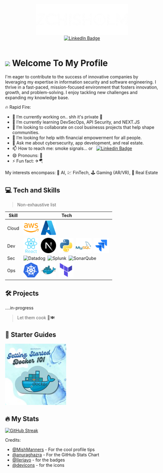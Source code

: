 <div id="header" align="center">
  <img src="./logo-gif.gif" width="300"/> <br>
  <div id="badges">
    <a href="https://linkedin.com/in/zchisholm">
      <img src="https://img.shields.io/badge/LinkedIn-blue?style=for-the-badge&logo=linkedin&logoColor=white" alt="LinkedIn Badge"/>
    </a>
  </div>
  <img src="https://komarev.com/ghpvc/?username=zchisholm&style=flat-square&color=blue" alt=""/>
</div>

# <img src="https://media.giphy.com/media/hvRJCLFzcasrR4ia7z/giphy.gif" width="30px"/> Welcome To My Profile

I'm eager to contribute to the success of innovative companies by leveraging my expertise in information security and software engineering. I thrive in a fast-paced, mission-focused environment that fosters innovation, growth, and problem-solving. I enjoy tackling new challenges and expanding my knowledge base.

🔥 Rapid Fire:

- 🔭 I’m currently working on.. shh it's private 🤫
- 🌱 I’m currently learning DevSecOps, API Security, and NEXT.JS
- 👯 I’m looking to collaborate on cool businesss projects that help shape communities.
- 🤔 I’m looking for help with financial empowerment for all people.
- 💬 Ask me about cybersecurity, app development, and real estate.
- 📫 How to reach me: smoke signals... or &nbsp; [![Linkedin Badge](https://img.shields.io/badge/-zchisholm-blue?style=flat&logo=Linkedin&logoColor=white)](https://www.linkedin.com/in/zchisholm)&nbsp;
- 😄 Pronouns: 🤨
- ⚡ Fun fact: ✈🪂

My interests encompass: 🤖 AI, 💹 FinTech, 🕹 Gaming (AR/VR), 🏡 Real Estate 


## 💻 Tech and Skills
> Non-exhaustive list

| Skill         | Tech         |
| ------------- | -------------------------------------------------------------------------------------------------------------------------------------------------------------------------------------------------------------------------------------------------------------------------------------------------------------------------- |
| Cloud         | <img src="https://github.com/devicons/devicon/blob/master/icons/amazonwebservices/amazonwebservices-plain-wordmark.svg" title="AWS" alt="AWS" width="50" height="50"/>&nbsp; <img src="https://github.com/devicons/devicon/blob/master/icons/azure/azure-original.svg" title="Azure" alt="Azure" width="50" height="50"/>&nbsp;  |
| Dev           | <img src="https://github.com/devicons/devicon/blob/master/icons/react/react-original-wordmark.svg" title="React" alt="React" width="50" height="50"/>&nbsp; <img src="https://github.com/devicons/devicon/blob/master/icons/nextjs/nextjs-original.svg" title="Next" alt="Next" width="50" height="50"/>&nbsp; <img src="https://github.com/devicons/devicon/blob/master/icons/python/python-original.svg" title="Python" alt="Python" width="50" height="50"/>&nbsp; <img src="https://github.com/devicons/devicon/blob/master/icons/mysql/mysql-original-wordmark.svg" title="MySQL"  alt="MySQL" width="50" height="50"/>&nbsp; <img src="https://github.com/devicons/devicon/blob/master/icons/jira/jira-original.svg" title="Jira"  alt="Jira" width="50" height="50"/>&nbsp; |
| Sec           | ![Datadog](https://img.shields.io/badge/datadog-%23632CA6.svg?style=for-the-badge&logo=datadog&logoColor=white)&nbsp; ![Splunk](https://img.shields.io/badge/splunk-%23000000.svg?style=for-the-badge&logo=splunk&logoColor=white)&nbsp; ![SonarQube](https://img.shields.io/badge/SonarQube-black?style=for-the-badge&logo=sonarqube&logoColor=4E9BCD)&nbsp; |
| Ops           | <img src="https://github.com/devicons/devicon/blob/master/icons/kubernetes/kubernetes-original.svg" title="k8s" alt="k8s" width="50" height="50"/>&nbsp; <img src="https://github.com/devicons/devicon/blob/master/icons/docker/docker-original.svg" title="Docker" alt="Docker" width="50" height="50"/>&nbsp; <img src="https://github.com/devicons/devicon/blob/master/icons/terraform/terraform-original.svg" title="Terraform" alt="Terraform" width="50" height="50"/>&nbsp; |

## 🛠 Projects
....in-progress
> Let them cook 🍳🍽

## 📖 Starter Guides
<div id="docker-guide">
  <img src="./Getting-Started-Docker-ZC.jpg" href="https://github.com/zchisholm/TKH-Group-2-Docker" width="200"/>
</div>

## 🔥 My Stats
<!-- [![Zedd's GitHub stats](https://github-readme-stats.vercel.app/api?username=zchisholm)](https://github.com/anuraghazra/github-readme-stats) -->

[![GitHub Streak](https://github-readme-streak-stats.herokuapp.com?user=zchisholm&theme=tokyonight&exclude_days=Sun%2CSat)](https://git.io/streak-stats)

Credits:
- [@MishManners](https://github.com/mishmanners/MishManners) - For the cool profile tips
- [@anuraghazra](https://github.com/anuraghazra) -  For the GitHub Stats Chart
- [@Ileriayo](https://github.com/Ileriayo/) - for the badges
- [@devicons](https://github.com/devicons/) - for the icons
